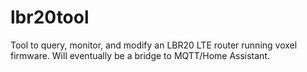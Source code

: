 # lbr20tool

Tool to query, monitor, and modify an LBR20 LTE router running voxel firmware. Will eventually be a bridge to MQTT/Home Assistant.
